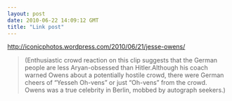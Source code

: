 ```yaml
---
layout: post
date: 2010-06-22 14:09:12 GMT
title: "Link post"
---
```

<http://iconicphotos.wordpress.com/2010/06/21/jesse-owens/>

> (Enthusiastic crowd reaction on this clip suggests that the German people are less Aryan-obsessed than Hitler.Although his coach warned Owens about a potentially hostile crowd, there were German cheers of “Yesseh Oh-vens” or just “Oh-vens” from the crowd. Owens was a true celebrity in Berlin, mobbed by autograph seekers.)
